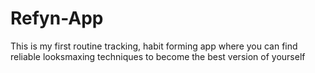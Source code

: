 # Refyn-App
This is my first routine tracking, habit forming app where you can find  reliable looksmaxing techniques to become the best version of yourself
